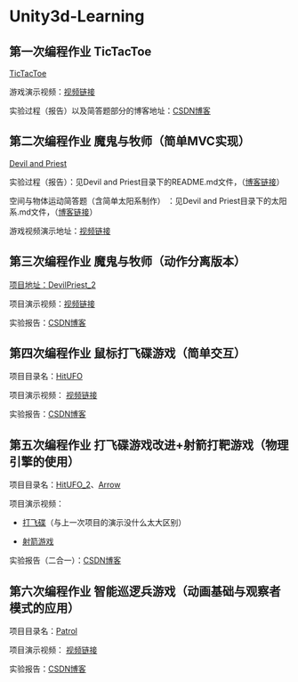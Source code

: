 # Unity3d-Learning

## 第一次编程作业 TicTacToe
[TicTacToe](https://github.com/hsyjkjkl/Unity3d-Learning/tree/master/TicTacToe)

游戏演示视频：[视频链接](https://v.youku.com/v_show/id_XNDM1NjUxMDA4MA==.html?spm=a2h3j.8428770.3416059.1)

实验过程（报告）以及简答题部分的博客地址：[CSDN博客](https://blog.csdn.net/JKJKL1/article/details/100623608)


## 第二次编程作业 魔鬼与牧师（简单MVC实现）
[Devil and Priest](https://github.com/hsyjkjkl/Unity3d-Learning/tree/master/Devil%20and%20Priest)

实验过程（报告）：见Devil and Priest目录下的README.md文件，（[博客链接](https://blog.csdn.net/JKJKL1/article/details/101112596)）

空间与物体运动简答题（含简单太阳系制作） ：见Devil and Priest目录下的太阳系.md文件，（[博客链接](https://blog.csdn.net/JKJKL1/article/details/101037982)）

游戏视频演示地址：[视频链接](https://www.bilibili.com/video/av68549827/)

## 第三次编程作业 魔鬼与牧师（动作分离版本）
[项目地址：DevilPriest_2](https://github.com/hsyjkjkl/Unity3d-Learning/tree/master/DevilPriest_2)

项目演示视频：[视频链接](https://www.bilibili.com/video/av69264945/)

实验报告：[CSDN博客](https://blog.csdn.net/JKJKL1/article/details/101535175)

## 第四次编程作业 鼠标打飞碟游戏（简单交互）

项目目录名：[HitUFO](https://github.com/hsyjkjkl/Unity3d-Learning/tree/master/HitUFO)

项目演示视频： [视频链接](https://www.bilibili.com/video/av70625167/)

实验报告：[CSDN博客](https://blog.csdn.net/JKJKL1/article/details/102451116)

## 第五次编程作业 打飞碟游戏改进+射箭打靶游戏（物理引擎的使用）

项目目录名：[HitUFO_2](https://github.com/hsyjkjkl/Unity3d-Learning/tree/master/HitUFO_2)、[Arrow](https://github.com/hsyjkjkl/Unity3d-Learning/tree/master/Arrow)

项目演示视频：

- [打飞碟](https://www.bilibili.com/video/av71640634/)（与上一次项目的演示没什么太大区别）
  
- [射箭游戏](https://www.bilibili.com/video/av71651182/)

实验报告（二合一）：[CSDN博客](https://blog.csdn.net/JKJKL1/article/details/102583871)

## 第六次编程作业 智能巡逻兵游戏（动画基础与观察者模式的应用）

项目目录名：[Patrol](https://github.com/hsyjkjkl/Unity3d-Learning/tree/master/Patrol)

项目演示视频： [视频链接](https://www.bilibili.com/video/av73608921/)

实验报告：[CSDN博客](https://blog.csdn.net/JKJKL1/article/details/102767757)

